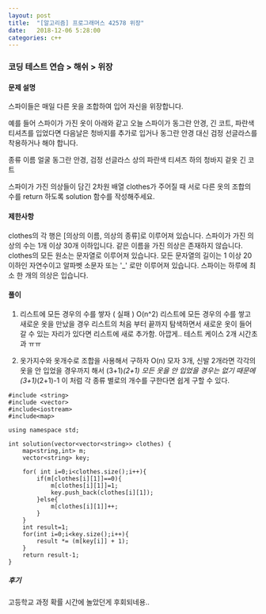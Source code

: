 ```yaml
---
layout: post
title:  "[알고리즘] 프로그래머스 42578 위장"
date:   2018-12-06 5:28:00
categories: c++
---
```

### 코딩 테스트 연습 > 해쉬 > 위장

#### 문제 설명
스파이들은 매일 다른 옷을 조합하여 입어 자신을 위장합니다.

예를 들어 스파이가 가진 옷이 아래와 같고 오늘 스파이가 동그란 안경, 긴 코트, 파란색 티셔츠를 입었다면 다음날은 청바지를 추가로 입거나 동그란 안경 대신 검정 선글라스를 착용하거나 해야 합니다.

종류	이름
얼굴	동그란 안경, 검정 선글라스
상의	파란색 티셔츠
하의	청바지
겉옷	긴 코트

스파이가 가진 의상들이 담긴 2차원 배열 clothes가 주어질 때 서로 다른 옷의 조합의 수를 return 하도록 solution 함수를 작성해주세요.
#### 제한사항
clothes의 각 행은 [의상의 이름, 의상의 종류]로 이루어져 있습니다.
스파이가 가진 의상의 수는 1개 이상 30개 이하입니다.
같은 이름을 가진 의상은 존재하지 않습니다.
clothes의 모든 원소는 문자열로 이루어져 있습니다.
모든 문자열의 길이는 1 이상 20 이하인 자연수이고 알파벳 소문자 또는 '_' 로만 이루어져 있습니다.
스파이는 하루에 최소 한 개의 의상은 입습니다.

#### 풀이
1. 리스트에 모든 경우의 수를 쌓자 ( 실패 ) O(n^2)
리스트에 모든 경우의 수를 쌓고
새로운 옷을 만났을 경우 리스트의 처음 부터 끝까지 탐색하면서
새로운 옷이 들어갈 수 있는 자리가 있다면
리스트에 새로 추가함. 
아깝게.. 테스트 케이스 2개 시간초과 ㅠㅠ

2. 옷가지수와 옷개수로 조합을 사용해서 구하자 O(n)
모자 3개, 신발 2개라면 
각각의 옷을 안 입었을 경우까지 해서 (3+1)*(2+1)
모든 옷을 안 입었을 경우는 없기 때문에 (3+1)*(2+1)-1
이 처럼 각 종류 별로의 개수를 구한다면 쉽게 구할 수 있다.

```
#include <string>
#include <vector>
#include<iostream>
#include<map>

using namespace std;

int solution(vector<vector<string>> clothes) {
    map<string,int> m;
    vector<string> key;

    for( int i=0;i<clothes.size();i++){
        if(m[clothes[i][1]]==0){
            m[clothes[i][1]]=1;
            key.push_back(clothes[i][1]);
        }else{
            m[clothes[i][1]]++;
        }
    }
    int result=1;
    for(int i=0;i<key.size();i++){
        result *= (m[key[i]] + 1);
    }
    return result-1;
}
```

##### 후기
고등학교 과정 확률 시간에 놀았던게 후회되네용..